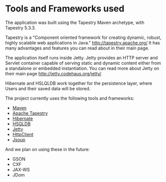 # Tools and Frameworks used #

The application was built using the Tapestry Maven archetype, with Tapestry 5.3.3.

Tapestry is a "Component oriented framework for creating dynamic, robust, highly scalable web applications in Java." http://tapestry.apache.org/ It has many advantages and features you can read about in their main page.

The application itself runs inside Jetty. Jetty provides an HTTP server and Servlet container capable of serving static and dynamic content either from a standalone or embedded instantiation. You can read more about Jetty on their main page http://jetty.codehaus.org/jetty/

Hibernate and HSLQLDB work together for the persistence layer, where Users and their saved data will be stored.

The project currently uses the following tools and frameworks:
  * [Maven](http://maven.apache.org/)
  * [Apache Tapestry](http://tapestry.apache.org/)
  * [Hibernate](http://www.hibernate.org/)
  * [HSQLDB](http://hsqldb.org/)
  * [Jetty](http://jetty.codehaus.org/jetty/)
  * [HttpClient](http://hc.apache.org/httpclient-3.x/)
  * [Jsoup](http://jsoup.org/)

And we plan on using these in the future:
  * GSON
  * CXF
  * JAX-WS
  * JDom
